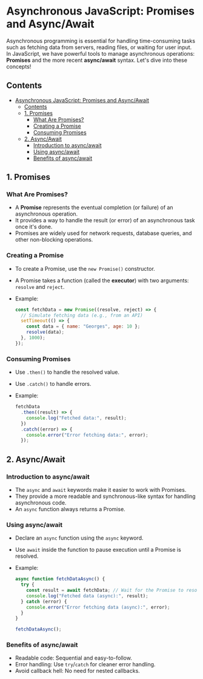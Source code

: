 # Asynchronous JavaScript: Promises and Async/Await

Asynchronous programming is essential for handling time-consuming tasks such as fetching data from servers, reading files, or waiting for user input. In JavaScript, we have powerful tools to manage asynchronous operations: **Promises** and the more recent **async/await** syntax. Let's dive into these concepts!

## Contents

- [Asynchronous JavaScript: Promises and Async/Await](#asynchronous-javascript-promises-and-asyncawait)
  - [Contents](#contents)
  - [1. Promises](#1-promises)
    - [What Are Promises?](#what-are-promises)
    - [Creating a Promise](#creating-a-promise)
    - [Consuming Promises](#consuming-promises)
  - [2. Async/Await](#2-asyncawait)
    - [Introduction to async/await](#introduction-to-asyncawait)
    - [Using async/await](#using-asyncawait)
    - [Benefits of async/await](#benefits-of-asyncawait)

## 1. Promises

### What Are Promises?

- A **Promise** represents the eventual completion (or failure) of an asynchronous operation.
- It provides a way to handle the result (or error) of an asynchronous task once it's done.
- Promises are widely used for network requests, database queries, and other non-blocking operations.

### Creating a Promise

- To create a Promise, use the `new Promise()` constructor.
- A Promise takes a function (called the **executor**) with two arguments: `resolve` and `reject`.
- Example:

  ```javascript
  const fetchData = new Promise((resolve, reject) => {
    // Simulate fetching data (e.g., from an API)
    setTimeout(() => {
      const data = { name: "Georges", age: 10 };
      resolve(data); 
    }, 1000);
  });
  ```

### Consuming Promises

- Use `.then()` to handle the resolved value.
- Use `.catch()` to handle errors.
- Example:

  ```javascript
  fetchData
    .then((result) => {
      console.log("Fetched data:", result);
    })
    .catch((error) => {
      console.error("Error fetching data:", error);
    });
  ```

## 2. Async/Await

### Introduction to async/await

- The `async` and `await` keywords make it easier to work with Promises.
- They provide a more readable and synchronous-like syntax for handling asynchronous code.
- An `async` function always returns a Promise.

### Using async/await

- Declare an `async` function using the `async` keyword.
- Use `await` inside the function to pause execution until a Promise is resolved.
- Example:

  ```javascript
  async function fetchDataAsync() {
    try {
      const result = await fetchData; // Wait for the Promise to resolve
      console.log("Fetched data (async):", result);
    } catch (error) {
      console.error("Error fetching data (async):", error);
    }
  }

  fetchDataAsync();
  ```

### Benefits of async/await

- Readable code: Sequential and easy-to-follow.
- Error handling: Use `try`/`catch` for cleaner error handling.
- Avoid callback hell: No need for nested callbacks.
